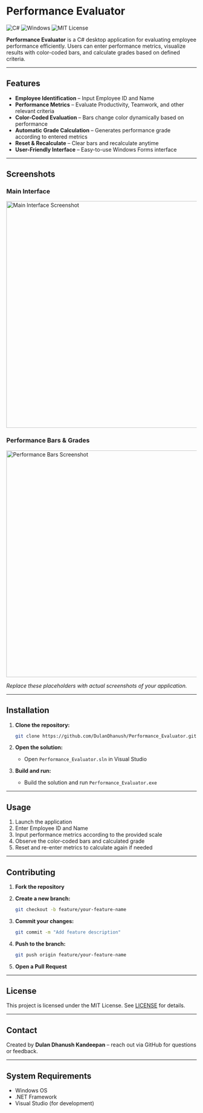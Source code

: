# Performance Evaluator

![C#](https://img.shields.io/badge/Language-C%23-blue)
![Windows](https://img.shields.io/badge/Platform-Windows-lightgrey)
![MIT License](https://img.shields.io/badge/License-MIT-green)

**Performance Evaluator** is a C# desktop application for evaluating employee performance efficiently. Users can enter performance metrics, visualize results with color-coded bars, and calculate grades based on defined criteria.

---

## Features

- **Employee Identification** – Input Employee ID and Name
- **Performance Metrics** – Evaluate Productivity, Teamwork, and other relevant criteria
- **Color-Coded Evaluation** – Bars change color dynamically based on performance
- **Automatic Grade Calculation** – Generates performance grade according to entered metrics
- **Reset & Recalculate** – Clear bars and recalculate anytime
- **User-Friendly Interface** – Easy-to-use Windows Forms interface

---

## Screenshots

### Main Interface
<img src="./screenshots/main_interface.png" alt="Main Interface Screenshot" width="600">

### Performance Bars & Grades
<img src="./screenshots/performance_bars.png" alt="Performance Bars Screenshot" width="600">

*Replace these placeholders with actual screenshots of your application.*

---

## Installation

1. **Clone the repository:**
   ```bash
   git clone https://github.com/DulanDhanush/Performance_Evaluator.git
   ```

2. **Open the solution:**
   - Open `Performance_Evaluator.sln` in Visual Studio

3. **Build and run:**
   - Build the solution and run `Performance_Evaluator.exe`

---

## Usage

1. Launch the application
2. Enter Employee ID and Name
3. Input performance metrics according to the provided scale
4. Observe the color-coded bars and calculated grade
5. Reset and re-enter metrics to calculate again if needed

---

## Contributing

1. **Fork the repository**

2. **Create a new branch:**
   ```bash
   git checkout -b feature/your-feature-name
   ```

3. **Commit your changes:**
   ```bash
   git commit -m "Add feature description"
   ```

4. **Push to the branch:**
   ```bash
   git push origin feature/your-feature-name
   ```

5. **Open a Pull Request**

---

## License

This project is licensed under the MIT License. See [LICENSE](LICENSE) for details.

---

## Contact

Created by **Dulan Dhanush Kandeepan** – reach out via GitHub for questions or feedback.

---

## System Requirements

- Windows OS
- .NET Framework
- Visual Studio (for development)

